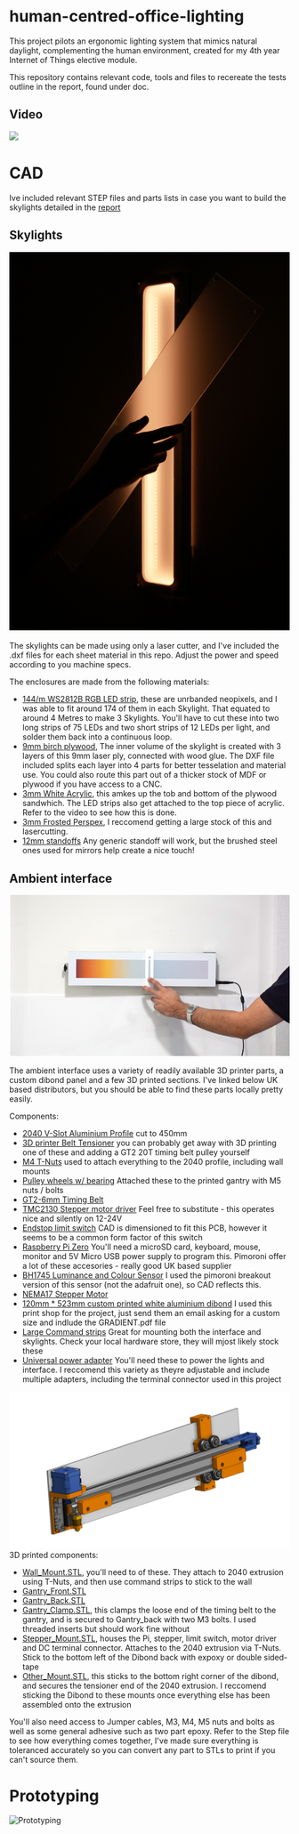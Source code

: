 # human-centred-office-lighting
 
 This project pilots an ergonomic lighting system that mimics natural daylight, complementing the human environment, created for my 4th year Internet of Things elective module.

 This repository contains relevant code, tools and files to recereate the tests outline in the report, found under doc.
 
## Video
<a href="https://www.youtube.com/watch?v=UIQVlB2CDCI">
    <img src="https://img.youtube.com/vi/UIQVlB2CDCI/maxresdefault.jpg" width="480" />
</a>

# CAD
Ive included relevant STEP files and parts lists in case you want to build the skylights detailed in the [report](doc/Human_centred_office_lighting.pdf)

## Skylights
![Skylight](doc/img/Skylights.png)

The skylights can be made using only a laser cutter, and I've included the .dxf files for each sheet material in this repo. Adjust the power and speed according to you machine specs.

The enclosures are made from the following materials:
 - [144/m WS2812B RGB LED strip](https://www.amazon.co.uk/dp/B07Q9KCC6M?psc=1&ref=ppx_yo2ov_dt_b_product_details), these are unrbanded neopixels, and I was able to fit around 174 of them in each Skylight. That equated to around 4 Metres to make 3 Skylights. You'll have to cut these into two long strips of 75 LEDs and two short strips of 12 LEDs per light, and solder them back into a continuous loop.
 - [9mm birch plywood](https://www.techsoft.co.uk/products/laser-cutting-materials/laser-grade-plywood-birch), The inner volume of the skylight is created with 3 layers of this 9mm laser ply, connected with wood glue. The DXF file included splits each layer into 4 parts for better tesselation and material use. You could also route this part out of a thicker stock of MDF or plywood if you have access to a CNC.
 - [3mm White Acrylic](https://www.techsoft.co.uk/products/laser-cutting-materials/acrylic-coloured-clear), this amkes up the tob and bottom of the plywood sandwhich. The LED strips also get attached to the top piece of acrylic. Refer to the video to see how this is done.
 - [3mm Frosted Perspex](https://www.cutmy.co.uk/plastic/acrylic-perspex-sheets/frosted/), I reccomend getting a large stock of this and lasercutting.
 - [12mm standoffs](https://www.amazon.co.uk/dp/B0851MNP1F?psc=1&ref=ppx_yo2ov_dt_b_product_details) Any generic standoff will work, but the brushed steel ones used for mirrors help create a nice touch!

## Ambient interface
![Interface](doc/img/Ambient.png)

The ambient interface uses a variety of readily available 3D printer parts, a custom dibond panel and a few 3D printed sections. I've linked below UK based distributors, but you should be able to find these parts locally pretty easily.


Components:
 - [2040 V-Slot Aluminium Profile](https://printermods.co.uk/products/sku11014?variant=39904045334678) cut to 450mm
 - [3D printer Belt Tensioner](https://printermods.co.uk/products/sku12534?variant=43025082056950) you can probably get away with 3D printing one of these and adding a GT2 20T timing belt pulley yourself
 - [M4 T-Nuts](https://printermods.co.uk/products/sku11148?variant=36960296272022) used to attach everything to the 2040 profile, including wall mounts
 - [Pulley wheels w/ bearing](https://printermods.co.uk/products/sku10855?variant=36915990429846) Attached these to the printed gantry with M5 nuts / bolts
 - [GT2-6mm Timing Belt](https://printermods.co.uk/products/sku12225?variant=39977974562966)
 - [TMC2130 Stepper motor driver](https://printermods.co.uk/products/sku10554?variant=37188251451542) Feel free to substitute - this operates nice and silently on 12-24V
 - [Endstop limit switch](https://printermods.co.uk/products/sku11838?variant=37518415102102) CAD is dimensioned to fit this PCB, however it seems to be a common form factor of this switch
 - [Raspberry Pi Zero](https://shop.pimoroni.com/products/raspberry-pi-zero-2-w?variant=39493046075475) You'll need a microSD card, keyboard, mouse, monitor and 5V Micro USB power supply to program this. Pimoroni offer a lot of these accesories -  really good UK based supplier
 - [BH1745 Luminance and Colour Sensor](https://shop.pimoroni.com/products/bh1745-luminance-and-colour-sensor-breakout?variant=12767599755347) I used the pimoroni breakout version of this sensor (not the adafruit one), so CAD reflects this.
 - [NEMA17 Stepper Motor](https://shop.pimoroni.com/products/nema-stepper-motor?variant=31384801017939)
 - [120mm * 523mm custom printed white aluminium dibond](https://www.vcprint.co.uk/dibond-aluminium-signs.html) I used this print shop for the project, just send them an email asking for a custom size and indlude the GRADIENT.pdf file
 - [Large Command strips](https://www.screwfix.com/p/command-self-adhesive-strips-assorted-16-piece-set/109hp) Great for mounting both the interface and skylights. Check your local hardware store, they will mjost likely stock these
 - [Universal power adapter](https://www.amazon.co.uk/gp/product/B09TRL3XV9/ref=ox_sc_act_title_1?smid=A3QFP7NSA4Z43O&psc=1) You'll need these to power the lights and interface. I reccomend this variety as theyre adjustable and include multiple adapters, including the terminal connector used in this project

![Printed elements in Orange](doc/img/Interface.png)
3D printed components:
 - [Wall_Mount.STL](cad/stl/Wall_Mount.stl), you'll need to of these. They attach to 2040 extrusion using T-Nuts, and then use command strips to stick to the wall
 - [Gantry_Front.STL](cad/stl/Gantry_Front.stl)
 - [Gantry_Back.STL](cad/stl/Gantry_Back.stl)
 - [Gantry_Clamp.STL](cad/stl/Gantry_Clamp.stl), this clamps the loose end of the timing belt to the gantry, and is secured to Gantry_back with two M3 bolts. I used threaded inserts but should work fine without
 - [Stepper_Mount.STL](cad/stl/Stepper_Mount.stl), houses the Pi, stepper, limit switch, motor driver and DC terminal connector. Attaches to the 2040 extrusion via T-Nuts. Stick to the bottom left of the Dibond back with expoxy or double sided-tape
 - [Other_Mount.STL](cad/stl/Other_Mount.stl), this sticks to the bottom right corner of the dibond, and secures the tensioner end of the 2040 extrusion. I reccomend sticking the Dibond to these mounts once everything else has been assembled onto the extrusion

You'll also need access to Jumper cables, M3, M4, M5 nuts and bolts as well as some general adhesive such as two part epoxy. Refer to the Step file to see how everything comes together, I've made sure everything is toleranced accurately so you can convert any part to STLs to print if you can't source them. 

# Prototyping
![Prototyping](doc/img/Prototyping.png)






